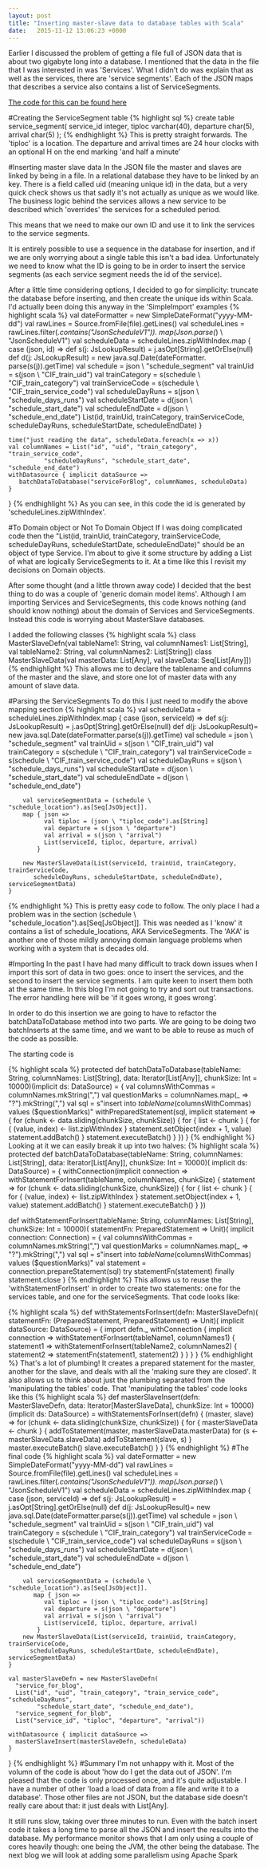 ```yaml
---
layout: post
title: "Inserting master-slave data to database tables with Scala"
date:   2015-11-12 13:06:23 +0000
---
```

Earlier I discussed the problem of getting a file full of JSON data that is about two gigabyte long into a database. I mentioned that the data in the file that I was
interested in was 'Services'. What I didn't do was explain that as well as the services, there are 'service segments'. Each of the JSON maps that describes a service
also contains a list of ServiceSegments. 

[The code for this can be found here](https://github.com/phil-rice/HelloSpark) 

#Creating the ServiceSegment table
 {% highlight sql %}
 create table service_segment(
   service_id integer,
   tiploc varchar(40),
   departure char(5),
   arrival char(5)
 );
{% endhighlight %}
This is pretty straight forwards. The 'tiploc' is a location. The departure and arrival times are 24 hour clocks with an optional H on the end marking 'and half a minute'

#Inserting master slave data
In the JSON file the master and slaves are linked by being in a file. In a relational database they have to be linked by an key. 
There is a field called uid (meaning unique id) in the data, but a very quick check shows us that sadly it's not actually as unique as we would like.
The business logic behind the services allows a new service to be described which 'overrides' the services for a scheduled period. 

This means that we need to make our own ID and use it to link the services to the service segments.

It is entirely possible to use a sequence in the database for insertion, and if we are only worrying about a single table this isn't a bad idea. Unfortunately 
we need to know what the ID is going to be in order to insert the service segments (as each service segment needs the id of the service). 

After a little time considering options, I decided to go for simplicity: truncate the database before inserting, and then create the unique ids within Scala. I'd actually
been doing this anyway in the 'SimpleImport' examples 
{% highlight scala %}
    val dateFormatter = new SimpleDateFormat("yyyy-MM-dd")
    val rawLines = Source.fromFile(file).getLines()
    val scheduleLines = rawLines.filter(_.contains("JsonScheduleV1")).
          map(Json.parse(_) \ "JsonScheduleV1")
    val scheduleData = scheduleLines.zipWithIndex.map {
      case (json, id) =>
        def s(j: JsLookupResult) = j.asOpt[String].getOrElse(null)
        def d(j: JsLookupResult) = new java.sql.Date(dateFormatter.
             parse(s(j)).getTime)
        val schedule = json \ "schedule_segment"
        val trainUid = s(json \ "CIF_train_uid")
        val trainCategory = s(schedule \ "CIF_train_category")
        val trainServiceCode = s(schedule \ "CIF_train_service_code")
        val scheduleDayRuns = s(json \ "schedule_days_runs")
        val scheduleStartDate = d(json \ "schedule_start_date")
        val scheduleEndDate = d(json \ "schedule_end_date")
        List(id, trainUid, trainCategory, trainServiceCode, 
              scheduleDayRuns, scheduleStartDate, scheduleEndDate)
    }

    time("just reading the data", scheduleData.foreach(x => x))
    val columnNames = List("id", "uid", "train_category", "train_service_code",
              "scheduleDayRuns", "schedule_start_date", "schedule_end_date")
    withDatasource { implicit dataSource =>
       batchDataToDatabase("serviceForBlog", columnNames, scheduleData)
    }
  }
{% endhighlight %}
As you can see, in this code the id is generated by 'scheduleLines.zipWithIndex'. 
  
#To Domain object or Not To Domain Object
If I was  doing complicated code then the "List(id, trainUid, trainCategory, trainServiceCode, scheduleDayRuns, scheduleStartDate, scheduleEndDate)" should be an 
object of type Service. I'm about to give it some structure by adding a List of what are logically ServiceSegments to it. At a time like this I revisit my
decisions on Domain objects. 

After some thought (and a little thrown away code) I decided that the best thing to do was a couple of 'generic domain model items'. Although I am importing Services
and ServiceSegments, this code knows nothing (and should know nothing) about the domain of Services and ServiceSegments. Instead this code is worrying about MasterSlave databases.

I added the following classes
{% highlight scala %}
class MasterSlaveDefn(val tableName1: String, val columnNames1: List[String],
                      val tableName2: String, val columnNames2: List[String])
class MasterSlaveData(val masterData: List[Any], val slaveData: Seq[List[Any]])
{% endhighlight %}
This allows me to declare the tablename and columns of the master and the slave, and store one lot of master data with any amount of slave data.  
 
#Parsing the ServiceSegments
To do this I just need to modify the above mapping section
{% highlight scala %}
 val scheduleData = scheduleLines.zipWithIndex.map {
      case (json, serviceId) =>
        def s(j: JsLookupResult) = j.asOpt[String].getOrElse(null)
        def d(j: JsLookupResult)= new java.sql.Date(dateFormatter.parse(s(j)).getTime)
        val schedule = json \ "schedule_segment"
        val trainUid = s(json \ "CIF_train_uid")
        val trainCategory = s(schedule \ "CIF_train_category")
        val trainServiceCode = s(schedule \ "CIF_train_service_code")
        val scheduleDayRuns = s(json \ "schedule_days_runs")
        val scheduleStartDate = d(json \ "schedule_start_date")
        val scheduleEndDate = d(json \ "schedule_end_date")

        val serviceSegmentData = (schedule \ "schedule_location").as[Seq[JsObject]].
        map { json =>
	          val tiploc = (json \ "tiploc_code").as[String]
	          val departure = s(json \ "departure")
	          val arrival = s(json \ "arrival")
	          List(serviceId, tiploc, departure, arrival)
	        }

        new MasterSlaveData(List(serviceId, trainUid, trainCategory, trainServiceCode, 
           scheduleDayRuns, scheduleStartDate, scheduleEndDate), serviceSegmentData)
    }
{% endhighlight %}
This is pretty easy code to follow. The only place I had a problem was in the section (schedule \ "schedule_location").as[Seq[JsObject]]. This was needed as I 'know' it contains a 
list of schedule_locations, AKA ServiceSegments. The 'AKA' is another one of those mildly annoying domain language problems when working with a system that is decades old.


#Importing
In the past I have had many difficult to track down issues when I import this sort of data in two goes: once to insert the services, and the second
to insert the service segments. I am quite keen to insert them both at the same time. In this blog I'm not going to try and sort out transactions. The error handling
here will be 'if it goes wrong, it goes wrong'. 

In order to do this insertion we are going to have to refactor the batchDataToDatabase method into two parts. We are going to be doing two batchInserts at the same time, and
we want to be able to reuse as much of the code as possible.

The starting code is 

{% highlight scala %}
  protected def batchDataToDatabase(tableName: String, columnNames: List[String], 
      data: Iterator[List[Any]], chunkSize: Int = 10000)(implicit ds: DataSource) = {
    val columnsWithCommas = columnNames.mkString(",")
    val questionMarks = columnNames.map(_ => "?").mkString(",")
    val sql = s"insert into $tableName ($columnsWithCommas) values ($questionMarks)"
    withPreparedStatement(sql, implicit statement => {
      for (chunk <- data.sliding(chunkSize, chunkSize)) {
        for { list <- chunk } {
          for { (value, index) <- list.zipWithIndex }
            statement.setObject(index + 1, value)
          statement.addBatch()
        }
        statement.executeBatch()
      }
    })
  }
  {% endhighlight %}
  Looking at it we can easily break it up into two halves:
  {% highlight scala %}
    protected def batchDataToDatabase(tableName: String, columnNames: List[String], 
         data: Iterator[List[Any]], chunkSize: Int = 10000)(
         implicit ds: DataSource) = {
    withConnection(implicit connection =>
      withStatementForInsert(tableName, columnNames, chunkSize) { 
	      statement =>
	        for (chunk <- data.sliding(chunkSize, chunkSize)) {
	          for { list <- chunk } {
	            for { (value, index) <- list.zipWithIndex }
	              statement.setObject(index + 1, value)
	            statement.addBatch()
	          }
	          statement.executeBatch()
	        }
	      })
      
  def withStatementForInsert(tableName: String, columnNames: List[String], 
                               chunkSize: Int = 10000)(
                               statementFn: PreparedStatement => Unit)(
                               implicit connection: Connection) = {
    val columnsWithCommas = columnNames.mkString(",")
    val questionMarks = columnNames.map(_ => "?").mkString(",")
    val sql = s"insert into $tableName ($columnsWithCommas) values ($questionMarks)"
    val statement = connection.prepareStatement(sql)
    try statementFn(statement) finally statement.close
  }
{% endhighlight %}
This allows us to reuse the 'withStatementForInsert' in order to create two statements: one for the services table, and one for the serviceSegments. That code looks like: 

{% highlight scala %}
  def withStatementsForInsert(defn: MasterSlaveDefn)(
    statementFn: (PreparedStatement, PreparedStatement) => Unit)(
                 implicit dataSource: DataSource) = {
    import defn._
    withConnection { implicit connection =>
      withStatementForInsert(tableName1, columnNames1) { statement1 =>
        withStatementForInsert(tableName2, columnNames2) { statement2 =>
          statementFn(statement1, statement2)
        }
      }
    }
  }
{% endhighlight %}
That's a lot of plumbing! It creates a prepared statement for the master, another for the slave, and deals with all the 'making sure they are closed'. It also allows us to think about
just the plumbing separated from the 'manipulating the tables' code. That 'manipulating the tables' code looks like this
{% highlight scala %}
  def masterSlaveInsert(defn: MasterSlaveDefn, data: Iterator[MasterSlaveData], 
                        chunkSize: Int = 10000)(implicit ds: DataSource) =
    withStatementsForInsert(defn) { (master, slave) =>
      for (chunk <- data.sliding(chunkSize, chunkSize)) {
        for { masterSlaveData <- chunk } {
          addToStatement(master, masterSlaveData.masterData)
          for (s <- masterSlaveData.slaveData)
            addToStatement(slave, s)
        }
        master.executeBatch()
        slave.executeBatch()
      }
    }
{% endhighlight %}
#The final code
{% highlight scala %}
    val dateFormatter = new SimpleDateFormat("yyyy-MM-dd")
    val rawLines = Source.fromFile(file).getLines()
    val scheduleLines = rawLines.filter(_.contains("JsonScheduleV1")).
       map(Json.parse(_) \ "JsonScheduleV1")
    val scheduleData = scheduleLines.zipWithIndex.map {
      case (json, serviceId) =>
        def s(j: JsLookupResult) = j.asOpt[String].getOrElse(null)
        def d(j: JsLookupResult)= new java.sql.Date(dateFormatter.parse(s(j)).getTime)
        val schedule = json \ "schedule_segment"
        val trainUid = s(json \ "CIF_train_uid")
        val trainCategory = s(schedule \ "CIF_train_category")
        val trainServiceCode = s(schedule \ "CIF_train_service_code")
        val scheduleDayRuns = s(json \ "schedule_days_runs")
        val scheduleStartDate = d(json \ "schedule_start_date")
        val scheduleEndDate = d(json \ "schedule_end_date")

        val serviceSegmentData = (schedule \ "schedule_location").as[Seq[JsObject]].
           map { json =>
	          val tiploc = (json \ "tiploc_code").as[String]
	          val departure = s(json \ "departure")
	          val arrival = s(json \ "arrival")
	          List(serviceId, tiploc, departure, arrival)
	        }
        new MasterSlaveData(List(serviceId, trainUid, trainCategory, trainServiceCode,
          scheduleDayRuns, scheduleStartDate, scheduleEndDate), serviceSegmentData)
    }

    val masterSlaveDefn = new MasterSlaveDefn(
      "service_for_blog",
      List("id", "uid", "train_category", "train_service_code", "scheduleDayRuns", 
            "schedule_start_date", "schedule_end_date"),
      "service_segment_for_blob",
      List("service_id", "tiploc", "departure", "arrival"))

    withDatasource { implicit dataSource =>
      masterSlaveInsert(masterSlaveDefn, scheduleData)
    }
  }
{% endhighlight %}
#Summary
I'm not unhappy with it. Most of the volumn of the code is about 'how do I get the data out of JSON'. I'm pleased that the code is only processed once, and it's quite adjustable. I have a number
of other 'load a load of data from a file and write it to a database'. Those other files are not JSON, but the database side doesn't really care about that: it just deals with List[Any].

It still runs slow, taking over three minutes to run.  Even with the batch insert code it takes a long time to parse all the JSON and insert the results into the database. My performance monitor shows that I am only using a couple of cores 
heavily though: one being the JVM, the other being the database. The  next blog we will look at adding some parallelism using Apache Spark
